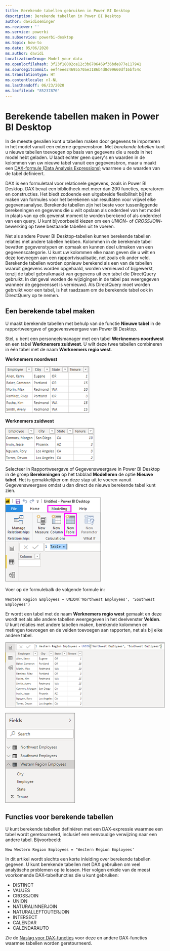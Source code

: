 ```yaml
---
title: Berekende tabellen gebruiken in Power BI Desktop
description: Berekende tabellen in Power BI Desktop
author: davidiseminger
ms.reviewer: ''
ms.service: powerbi
ms.subservice: powerbi-desktop
ms.topic: how-to
ms.date: 05/06/2020
ms.author: davidi
LocalizationGroup: Model your data
ms.openlocfilehash: 3f23f18002ce12c3b6706469f36bde077e117941
ms.sourcegitcommit: eef4eee24695570ae3186b4d8d99660df16bf54c
ms.translationtype: HT
ms.contentlocale: nl-NL
ms.lasthandoff: 06/23/2020
ms.locfileid: "85237876"
---
```

# <a name="create-calculated-tables-in-power-bi-desktop"></a>Berekende tabellen maken in Power BI Desktop
In de meeste gevallen kunt u tabellen maken door gegevens te importeren in het model vanuit een externe gegevensbron. Met *berekende tabellen* kunt u nieuwe tabellen toevoegen op basis van gegevens die u reeds in het model hebt geladen. U laadt echter geen query's en waarden in de kolommen van uw nieuwe tabel vanuit een gegevensbron, maar u maakt een [DAX-formule (Data Analysis Expressions)](/dax/index) waarmee u de waarden van de tabel definieert.

DAX is een formuletaal voor relationele gegevens, zoals in Power BI Desktop. DAX bevat een bibliotheek met meer dan 200 functies, operatoren en constructies. Het biedt zodoende een uitgebreide flexibiliteit bij het maken van formules voor het berekenen van resultaten voor vrijwel elke gegevensanalyse. Berekende tabellen zijn het beste voor tussenliggende berekeningen en gegevens die u wilt opslaan als onderdeel van het model in plaats van op elk gewenst moment te worden berekend of als onderdeel van een query. U kunt bijvoorbeeld kiezen om een *UNION*- of *CROSSJOIN*-bewerking op twee bestaande tabellen uit te voeren.

Net als andere Power BI Desktop-tabellen kunnen berekende tabellen relaties met andere tabellen hebben. Kolommen in de berekende tabel bevatten gegevenstypen en opmaak en kunnen deel uitmaken van een gegevenscategorie. U kunt uw kolommen elke naam geven die u wilt en deze toevoegen aan een rapportvisualisatie, net zoals elk ander veld. Berekende tabellen worden opnieuw berekend als een van de tabellen waaruit gegevens worden opgehaald, worden vernieuwd of bijgewerkt, tenzij de tabel gebruikmaakt van gegevens uit een tabel die DirectQuery gebruikt. In dat geval worden de wijzigingen in de tabel pas weergegeven wanneer de gegevensset is vernieuwd. Als DirectQuery moet worden gebruikt voor een tabel, is het raadzaam om de berekende tabel ook in DirectQuery op te nemen.

## <a name="create-a-calculated-table"></a>Een berekende tabel maken

U maakt berekende tabellen met behulp van de functie **Nieuwe tabel** in de rapportweergave of gegevensweergave van Power BI Desktop.

Stel, u bent een personeelsmanager met een tabel **Werknemers noordwest** en een tabel **Werknemers zuidwest**. U wilt deze twee tabellen combineren in één tabel met de naam **Werknemers regio west**.

**Werknemers noordwest**

 ![](media/desktop-calculated-tables/calctables_nwempl.png)

**Werknemers zuidwest**

 ![](media/desktop-calculated-tables/calctables_swempl.png)

Selecteer in Rapportweergave of Gegevensweergave in Power BI Desktop in de groep **Berekeningen** op het tabblad **Modelleren** de optie **Nieuwe tabel**. Het is gemakkelijker om deze stap uit te voeren vanuit Gegevensweergave omdat u dan direct de nieuwe berekende tabel kunt zien.

 ![Nieuwe tabel in Gegevensweergave](media/desktop-calculated-tables/calctables_formulabarempty.png)

Voer op de formulebalk de volgende formule in:

```dax
Western Region Employees = UNION('Northwest Employees', 'Southwest Employees')
```

Er wordt een tabel met de naam **Werknemers regio west** gemaakt en deze wordt net als alle andere tabellen weergegeven in het deelvenster **Velden**. U kunt relaties met andere tabellen maken, berekende kolommen en metingen toevoegen en de velden toevoegen aan rapporten, net als bij elke andere tabel.

 ![Nieuwe berekende tabel](media/desktop-calculated-tables/calctables_westregionempl.png)

 ![Nieuwe tabel in het deelvenster Velden](media/desktop-calculated-tables/calctables_fieldlist.png)

## <a name="functions-for-calculated-tables"></a>Functies voor berekende tabellen

U kunt berekende tabellen definiëren met een DAX-expressie waarmee een tabel wordt geretourneerd, inclusief een eenvoudige verwijzing naar een andere tabel. Bijvoorbeeld:

```dax
New Western Region Employees = 'Western Region Employees'
```

In dit artikel wordt slechts een korte inleiding over berekende tabellen gegeven. U kunt berekende tabellen met DAX gebruiken om veel analytische problemen op te lossen. Hier volgen enkele van de meest voorkomende DAX-tabelfuncties die u kunt gebruiken:

* DISTINCT
* VALUES
* CROSSJOIN
* UNION
* NATURALINNERJOIN
* NATURALLEFTOUTERJOIN
* INTERSECT
* CALENDAR
* CALENDARAUTO

Zie de [Naslag voor DAX-functies](/dax/dax-function-reference) voor deze en andere DAX-functies waarmee tabellen worden geretourneerd.

